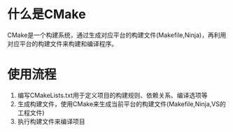 # 什么是CMake
CMake是一个构建系统，通过生成对应平台的构建文件(Makefile,Ninja)，再利用对应平台的构建文件来构建和编译程序。

# 使用流程
1. 编写CMakeLists.txt用于定义项目的构建规则、依赖关系、编译选项等
2. 生成构建文件，使用CMake来生成当前平台的构建文件(Makefile,Ninja,VS的工程文件)
3. 执行构建文件来编译项目